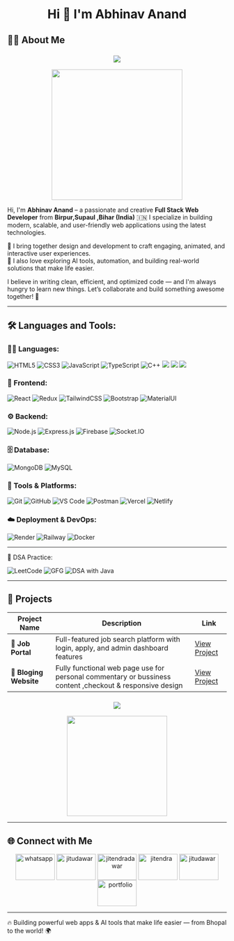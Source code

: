 <h1 align="center">Hi 👋  I'm Abhinav Anand</h1>


## 👨‍💻 About Me
<h3 align="center">
  <img src="https://readme-typing-svg.herokuapp.com?font=Fira+Code&pause=1000&color=99119F&center=true&vCenter=true&width=700&height=40&lines=Hello!+💕+I'm+Abhinav+Anand......🏃🏼‍♂️‍➡️.....+🧑‍💼!;I'm+Full-stack+Developer.......🧑‍💻!;I'm+Software+Developer.........🧑‍💻!;I'm+App+Developer........🧑🏼‍💻!;I'm+Designer.........📝🧑‍💻!;I+Love💘+Coding+.......🧑🏻‍💻!">
</h3>


 <p align="center">
     <img src="https://technostupid.com/frontend/images/95116-coder.gif" width="300" />
 </p>


Hi, I'm **Abhinav Anand** – a passionate and creative **Full Stack Web Developer** from **Birpur,Supaul ,Bihar (India)** 🇮🇳 
I specialize in building modern, scalable, and user-friendly web applications using the latest technologies.

💼 I bring together design and development to craft engaging, animated, and interactive user experiences.  
🧠 I also love exploring AI tools, automation, and building real-world solutions that make life easier.

I believe in writing clean, efficient, and optimized code — and I'm always hungry to learn new things.  Let’s collaborate and build something awesome together! 🚀

---


## 🛠️ Languages and Tools:

### 👨‍💻 Languages:
![HTML5](https://img.shields.io/badge/HTML5-orange?style=for-the-badge&logo=html5&logoColor=white)
![CSS3](https://img.shields.io/badge/CSS3-blue?style=for-the-badge&logo=css3&logoColor=white)
![JavaScript](https://img.shields.io/badge/JavaScript-yellow?style=for-the-badge&logo=javascript&logoColor=black)
![TypeScript](https://img.shields.io/badge/TypeScript-3178c6?style=for-the-badge&logo=typescript&logoColor=white)
![C++](https://img.shields.io/badge/C++-00599C?style=for-the-badge&logo=c%2B%2B&logoColor=white)
  <img src="https://img.shields.io/badge/PHP-777BB4?style=for-the-badge&logo=php&logoColor=white" />
  <img src="https://img.shields.io/badge/Java-007396?style=for-the-badge&logo=java&logoColor=white" />
  <img src="https://img.shields.io/badge/Python-3776AB?style=for-the-badge&logo=python&logoColor=white" />

### 🧩 Frontend:
![React](https://img.shields.io/badge/React-20232a?style=for-the-badge&logo=react&logoColor=61dafb)
![Redux](https://img.shields.io/badge/Redux-593D88?style=for-the-badge&logo=redux&logoColor=white)
![TailwindCSS](https://img.shields.io/badge/Tailwind-38B2AC?style=for-the-badge&logo=tailwind-css&logoColor=white)
![Bootstrap](https://img.shields.io/badge/Bootstrap-563D7C?style=for-the-badge&logo=bootstrap&logoColor=white)
![MaterialUI](https://img.shields.io/badge/MUI-007FFF?style=for-the-badge&logo=mui&logoColor=white)

### ⚙️ Backend:
![Node.js](https://img.shields.io/badge/Node.js-339933?style=for-the-badge&logo=nodedotjs&logoColor=white)
![Express.js](https://img.shields.io/badge/Express-000000?style=for-the-badge&logo=express&logoColor=white)
![Firebase](https://img.shields.io/badge/Firebase-ffca28?style=for-the-badge&logo=firebase&logoColor=black)
![Socket.IO](https://img.shields.io/badge/Socket.IO-black?style=for-the-badge&logo=socket.io&logoColor=white)

### 🗄️ Database:
![MongoDB](https://img.shields.io/badge/MongoDB-4EA94B?style=for-the-badge&logo=mongodb&logoColor=white)
![MySQL](https://img.shields.io/badge/MySQL-00758F?style=for-the-badge&logo=mysql&logoColor=white)

### 🧰 Tools & Platforms:
![Git](https://img.shields.io/badge/Git-F05032?style=for-the-badge&logo=git&logoColor=white)
![GitHub](https://img.shields.io/badge/GitHub-181717?style=for-the-badge&logo=github&logoColor=white)
![VS Code](https://img.shields.io/badge/VSCode-007ACC?style=for-the-badge&logo=visual-studio-code&logoColor=white)
![Postman](https://img.shields.io/badge/Postman-orange?style=for-the-badge&logo=postman&logoColor=white)
![Vercel](https://img.shields.io/badge/Vercel-000000?style=for-the-badge&logo=vercel&logoColor=white)
![Netlify](https://img.shields.io/badge/Netlify-00C7B7?style=for-the-badge&logo=netlify&logoColor=white)


### ☁️ Deployment & DevOps:
![Render](https://img.shields.io/badge/Render-46E3B7?style=for-the-badge&logo=render&logoColor=black)
![Railway](https://img.shields.io/badge/Railway-0B0D0E?style=for-the-badge&logo=railway&logoColor=white)
![Docker](https://img.shields.io/badge/Docker-2496ED?style=for-the-badge&logo=docker&logoColor=white)


---
🧠 DSA Practice:

![LeetCode](https://img.shields.io/badge/LeetCode-FFA116?style=flat&logo=leetcode&logoColor=white)
![GFG](https://img.shields.io/badge/GeeksforGeeks-14B964?style=flat&logo=geeksforgeeks&logoColor=white)
![DSA with Java](https://img.shields.io/badge/DSA%20with%20Java-%E2%9C%94%EF%B8%8F-success?style=flat&logo=java&logoColor=white&color=red)

---
## 🚀 Projects

| Project Name | Description | Link |
|--------------|-------------|------|
| 💼 **Job Portal** | Full-featured job search platform with login, apply, and admin dashboard features | [View Project](https://dawarjob.netlify.app/) |
| 🛒 **Bloging Website** | Fully functional web page use for personal commentary or bussiness content ,checkout & responsive design | [View Project](https://festivalgyaan.in/) |


<h3 align="center">
  <img src="https://readme-typing-svg.herokuapp.com?font=Fira+Code&pause=1000&color=G1412D&center=true&vCenter=true&width=700&height=40&lines=Hello!👋🏼+Do+you+want+to+see+my+projects+......+?;How+did+you+like+my+GitHub+profile+......+?">
</h3>


 <p align="center">
     <img src="https://static.vecteezy.com/system/resources/previews/003/574/068/non_2x/businessman-character-wearing-business-outfit-and-setting-on-desk-with-laptop-and-lamp-waving-vector.jpg" width="230" />
 </p>


---
## 🌐 Connect with Me

<p align="center">
  
  <a href="https://wa.me/916206777656" target="blank">
  <img align="center" src="https://raw.githubusercontent.com/rahuldkjain/github-profile-readme-generator/master/src/images/icons/Social/whatsapp.svg" alt="whatsapp" height="60" width="90" /></a>
  <a href="https://www.linkedin.com/public-profile/settings?trk=d_flagship3_profile_self_view_public_profile&lipi=urn%3Ali%3Apage%3Ad_flagship3_profile_view_base%3B1De3H0nOSyOQZRRTMdPyrg%3D%3D" target="blank"><img align="center" src="https://raw.githubusercontent.com/rahuldkjain/github-profile-readme-generator/master/src/images/icons/Social/linked-in-alt.svg" alt="jitudawar" height="60" width="90" /></a>
 <a href="https://www.facebook.com/share/167ZJByGRE/" target="blank"><img align="center" src="https://raw.githubusercontent.com/rahuldkjain/github-profile-readme-generator/master/src/images/icons/Social/facebook.svg" alt="jitendradawar" height="60" width="90" /></a>
 <a href="https://www.instagram.com/dawar_1432?igsh=ZjNydWNwamN0cjZw" target="blank"><img align="center" src="https://raw.githubusercontent.com/rahuldkjain/github-profile-readme-generator/master/src/images/icons/Social/instagram.svg" alt="jitendra" height="60" width="90" /></a>
 <a href="https://github.com/jitudawar" target="blank">
  <img align="center" src="https://raw.githubusercontent.com/rahuldkjain/github-profile-readme-generator/master/src/images/icons/Social/github.svg" alt="jitudawar" height="60" width="90" /></a>
<a href="https://jitendradawar.netlify.app/" target="blank">
  <img align="center" src="https://img.icons8.com/ios-filled/50/000000/domain.png" alt="portfolio" height="60" width="90" />
</a>
</p>


---
🔥 Building powerful web apps & AI tools that make life easier — from Bhopal to the world! 🌍

